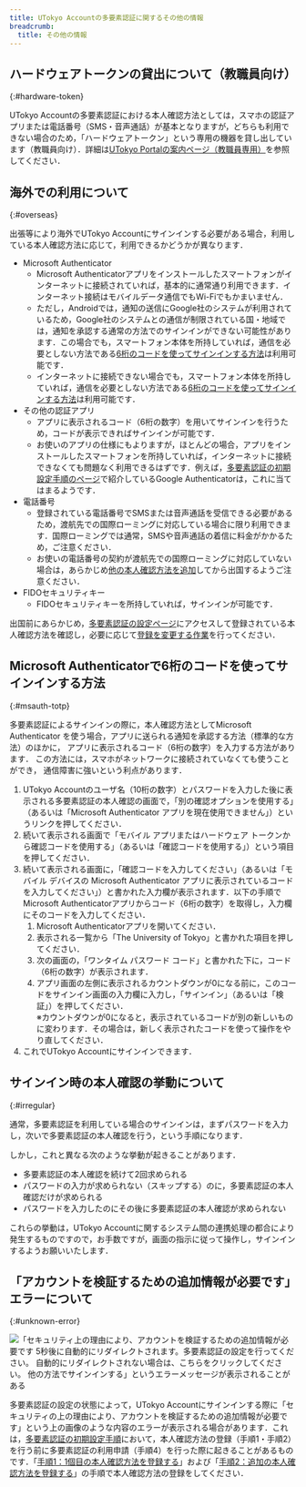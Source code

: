 ```yaml
---
title: UTokyo Accountの多要素認証に関するその他の情報
breadcrumb:
  title: その他の情報
---
```


## ハードウェアトークンの貸出について（教職員向け）
{:#hardware-token}

UTokyo Accountの多要素認証における本人確認方法としては，スマホの認証アプリまたは電話番号（SMS・音声通話）が基本となりますが，どちらも利用できない場合のため，「ハードウェアトークン」という専用の機器を貸し出しています（教職員向け）．詳細は[UTokyo Portalの案内ページ（教職員専用）](https://univtokyo.sharepoint.com/sites/utokyoportal/wiki/d/UTokyo_Account_Token.aspx)を参照してください．

## 海外での利用について
{:#overseas}

出張等により海外でUTokyo Accountにサインインする必要がある場合，利用している本人確認方法に応じて，利用できるかどうかが異なります．

- Microsoft Authenticator
    - Microsoft Authenticatorアプリをインストールしたスマートフォンがインターネットに接続されていれば，基本的に通常通り利用できます．インターネット接続はモバイルデータ通信でもWi-Fiでもかまいません．
    - ただし，Androidでは，通知の送信にGoogle社のシステムが利用されているため，Google社のシステムとの通信が制限されている国・地域では，通知を承認する通常の方法でのサインインができない可能性があります．この場合でも，スマートフォン本体を所持していれば，通信を必要としない方法である[6桁のコードを使ってサインインする方法](#msauth-totp)は利用可能です．
    - インターネットに接続できない場合でも，スマートフォン本体を所持していれば，通信を必要としない方法である[6桁のコードを使ってサインインする方法](#msauth-totp)は利用可能です．
- その他の認証アプリ
    - アプリに表示されるコード（6桁の数字）を用いてサインインを行うため，コードが表示できればサインインが可能です．
    - お使いのアプリの仕様にもよりますが，ほとんどの場合，アプリをインストールしたスマートフォンを所持していれば，インターネットに接続できなくても問題なく利用できるはずです．例えば，[多要素認証の初期設定手順のページ](/utokyo_account/mfa/initial/)で紹介しているGoogle Authenticatorは，これに当てはまるようです．
- 電話番号
    - 登録されている電話番号でSMSまたは音声通話を受信できる必要があるため，渡航先での国際ローミングに対応している場合に限り利用できます．国際ローミングでは通常，SMSや音声通話の着信に料金がかかるため，ご注意ください．
    - お使いの電話番号の契約が渡航先での国際ローミングに対応していない場合は，あらかじめ[他の本人確認方法を追加](change/#add)してから出国するようご注意ください．
- FIDOセキュリティキー
    - FIDOセキュリティキーを所持していれば，サインインが可能です．

出国前にあらかじめ，[多要素認証の設定ページ](https://mysignins.microsoft.com/security-info?domain_hint=utac.u-tokyo.ac.jp)にアクセスして登録されている本人確認方法を確認し，必要に応じて[登録を変更する作業](change/)を行ってください．

## Microsoft Authenticatorで6桁のコードを使ってサインインする方法
{:#msauth-totp}

多要素認証によるサインインの際に，本人確認方法としてMicrosoft Authenticator
を使う場合，アプリに送られる通知を承認する方法（標準的な方法）のほかに，
アプリに表示されるコード（6桁の数字）を入力する方法があります．
この方法には，スマホがネットワークに接続されていなくても使うことができ，
通信障害に強いという利点があります．

1. UTokyo Accountのユーザ名（10桁の数字）とパスワードを入力した後に表示される多要素認証の本人確認の画面で，「別の確認オプションを使用する」（あるいは「Microsoft Authenticator アプリを現在使用できません」）というリンクを押してください．
1. 続いて表示される画面で「モバイル アプリまたはハードウェア トークンから確認コードを使用する」（あるいは「確認コードを使用する」）という項目を押してください．
1. 続いて表示される画面に，「確認コードを入力してください」（あるいは「モバイル デバイスの Microsoft Authenticator アプリに表示されているコードを入力してください」）と書かれた入力欄が表示されます．以下の手順でMicrosoft Authenticatorアプリからコード（6桁の数字）を取得し，入力欄にそのコードを入力してください．
   1. Microsoft Authenticatorアプリを開いてください．
   1. 表示される一覧から「The University of Tokyo」と書かれた項目を押してください．
   1. 次の画面の，「ワンタイム パスワード コード」と書かれた下に，コード（6桁の数字）が表示されます．
   1. アプリ画面の左側に表示されるカウントダウンが0になる前に，このコードをサインイン画面の入力欄に入力し，「サインイン」（あるいは「検証」）を押してください．
      <br>※カウントダウンが0になると，表示されているコードが別の新しいものに変わります．その場合は，新しく表示されたコードを使って操作をやり直してください．
1. これでUTokyo Accountにサインインできます．

## サインイン時の本人確認の挙動について
{:#irregular}

通常，多要素認証を利用している場合のサインインは，まずパスワードを入力し，次いで多要素認証の本人確認を行う，という手順になります．

しかし，これと異なる次のような挙動が起きることがあります．

- 多要素認証の本人確認を続けて2回求められる
- パスワードの入力が求められない（スキップする）のに，多要素認証の本人確認だけが求められる
- パスワードを入力したのにその後に多要素認証の本人確認が求められない

これらの挙動は，UTokyo Accountに関するシステム間の連携処理の都合により発生するものですので，お手数ですが，画面の指示に従って操作し，サインインするようお願いいたします．

## 「アカウントを検証するための追加情報が必要です」エラーについて
{:#unknown-error}

![「セキュリティ上の理由により、アカウントを検証するための追加情報が必要です 5秒後に自動的にリダイレクトされます。多要素認証の設定を行ってください。 自動的にリダイレクトされない場合は、こちらをクリックしてください。 他の方法でサインインする」というエラーメッセージが表示されることがある](redirection_error.png)

多要素認証の設定の状態によって，UTokyo Accountにサインインする際に「セキュリティの上の理由により、アカウントを検証するための追加情報が必要です」という上の画像のような内容のエラーが表示される場合があります．これは，[多要素認証の初期設定手順](initial/)において，本人確認方法の登録（手順1・手順2）を行う前に多要素認証の利用申請（手順4）を行った際に起きることがあるものです．「[手順1：1個目の本人確認方法を登録する](initial/#first)」および「[手順2：追加の本人確認方法を登録する](initial/#alternative)」の手順で本人確認方法の登録をしてください．
